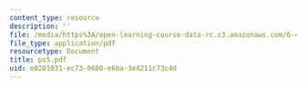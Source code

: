 ```yaml
---
content_type: resource
description: ''
file: /media/https%3A/open-learning-course-data-rc.s3.amazonaws.com/6-432-stochastic-processes-detection-and-estimation-spring-2004/e0281031ec730680e6ba3e4211c73c4d_ps5.pdf
file_type: application/pdf
resourcetype: Document
title: ps5.pdf
uid: e0281031-ec73-0680-e6ba-3e4211c73c4d
---
```


